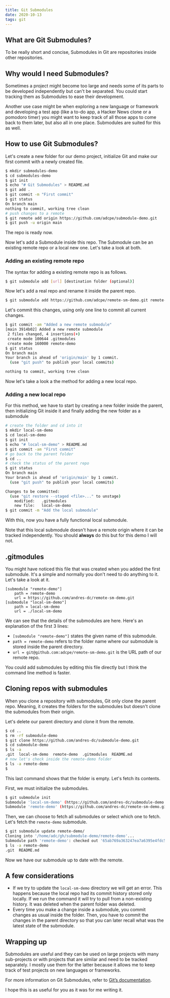 ```yaml
---
title: Git Submodules
date: 2020-10-13
tags: git
---
```


## What are Git Submodules?

To be really short and concise, Submodules in Git are repositories inside other repositories.

## Why would I need Submodules?

Sometimes a project might become too large and needs some of its parts to be developed independently but can't be separated. You could start tracking them as Submodules to ease their development.

Another use case might be when exploring a new language or framework and developing a test app (like a to-do app, a Hacker News clone or a pomodoro timer) you might want to keep track of all those apps to come back to them later, but also all in one place. Submodules are suited for this as well.

## How to use Git Submodules?

Let's create a new folder for our demo project, initialize Git and make our first commit with a newly created file.

```bash
$ mkdir submodules-demo
$ cd submodules-demo
$ git init
$ echo "# Git Submodules" > README.md
$ git add .
$ git commit -m "First commit"
$ git status
On branch main
nothing to commit, working tree clean
# push changes to a remote
$ git remote add origin https://github.com/adcpe/submodule-demo.git
$ git push -u origin main
```

The repo is ready now.

Now let's add a Submodule inside this repo. The Submodule can be an existing remote repo or a local new one. Let's take a look at both.

### Adding an existing remote repo

The syntax for adding a existing remote repo is as follows.

```bash
$ git submodule add [url] [destination folder (optional)]
```

Now let's add a real repo and rename it inside the parent repo.

```bash
$ git submodule add https://github.com/adcpe/remote-sm-demo.git remote-demo
```

Let's commit this changes, using only one line to commit all current changes.

```bash
$ git commit -am "Added a new remote submodule"
[main 3914b02] Added a new remote submodule
 2 files changed, 4 insertions(+)
 create mode 100644 .gitmodules
 create mode 160000 remote-demo
$ git status
On branch main
Your branch is ahead of 'origin/main' by 1 commit.
  (use "git push" to publish your local commits)

nothing to commit, working tree clean
```

Now let's take a look a the method for adding a new local repo.

### Adding a new local repo

For this method, we have to start by creating a new folder inside the parent, then initializing Git inside it and finally adding the new folder as a submodule

```bash
# create the folder and cd into it
$ mkdir local-sm-demo
$ cd local-sm-demo
$ git init
$ echo "# local-sm-demo" > README.md
$ git commit -am "First commit"
# go back to the parent folder
$ cd ..
# check the status of the parent repo
$ git status
On branch main
Your branch is ahead of 'origin/main' by 1 commit.
  (use "git push" to publish your local commits)

Changes to be committed:
  (use "git restore --staged <file>..." to unstage)
	modified:   .gitmodules
	new file:   local-sm-demo
$ git commit -m "Add the local submodule"
```

With this, now you have a fully functional local submodule.

Note that this local submodule doesn't have a remote origin where it can be tracked independently. You should **always** do this but for this demo I will not.

## .gitmodules

You might have noticed this file that was created when you added the first submodule. It's a simple and normally you don't need to do anything to it. Let's take a look at it.

```
[submodule "remote-demo"]
	path = remote-demo
	url = https://github.com/andres-dc/remote-sm-demo.git
[submodule "local-sm-demo"]
	path = local-sm-demo
	url = ./local-sm-demo
```

We can see that the details of the submodules are here. Here's an explanation of the first 3 lines:

- `[submodule "remote-demo"]` states the given name of this submodule.
- `path = remote-demo` refers to the folder name where our submodule is stored inside the parent directory.
- `url = git@github.com:adcpe/remote-sm-demo.git` is the URL path of our remote repo.

You could add submodules by editing this file directly but I think the command line method is faster.

## Cloning repos with submodules

When you clone a repository with submodules, Git only clone the parent repo. Meaning, it creates the folders for the submodules but doesn't clone the submodules from their origin.

Let's delete our parent directory and clone it from the remote.

```bash
$ cd ..
$ rm -rf submodule-demo
$ git clone https://github.com/andres-dc/submodule-demo.git
$ cd submodule-demo
$ ls -a
.git  local-sm-demo  remote-demo  .gitmodules  README.md
# now let's check inside the remote-demo folder
$ ls -a remote-demo
$
```

This last command shows that the folder is empty. Let's fetch its contents.

First, we must initialize the submodules.

```bash
$ git submodule init
Submodule 'local-sm-demo' (https://github.com/andres-dc/submodule-demo.git/local-sm-demo) registered for path 'local-sm-demo'
Submodule 'remote-demo' (https://github.com/andres-dc/remote-sm-demo.git) registered for path 'remote-demo'
```

Then, we can choose to fetch all submodules or select which one to fetch. Let's fetch the `remote-demo` submodule.

```bash
$ git submodule update remote-demo/
Cloning into '/home/adc/gh/submodule-demo/remote-demo'...
Submodule path 'remote-demo': checked out '65ab769a363247ea7a6395e4fdc5b2652e4a8fdd'
$ ls -a remote-demo
.git  README.md
```

Now we have our submodule up to date with the remote.

## A few considerations

- If we try to update the `local-sm-demo` directory we will get an error. This happens because the local repo had its commit history stored only locally. If we run the command it will try to pull from a non-existing history. It was deleted when the parent folder was deleted.
- Every time you make a change inside a submodule, you commit changes as usual inside the folder. Then, you have to commit the changes in the parent directory so that you can later recall what was the latest state of the submodule.

## Wrapping up

Submodules are useful and they can be used on large projects with many sub-projects or with projects that are similar and need to be tracked separately. I mostly use them for the latter because it allows me to keep track of test projects on new languages or frameworks.

For more information on Git Submodules, refer to [Git’s documentation](https://git-scm.com/book/en/v2/Git-Tools-Submodules).

I hope this is as useful for you as it was for me writing it.
